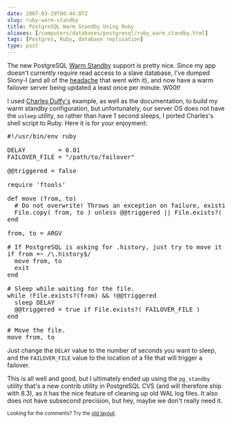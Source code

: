 ```yaml
--- 
date: 2007-03-29T00:44:07Z
slug: ruby-warm-standby
title: PostgreSQL Warm Standby Using Ruby
aliases: [/computers/databases/postgresql/ruby_warm_standby.html]
tags: [Postgres, Ruby, database replication]
type: post
---
```


<p>The new PostgreSQL <a href="http://www.postgresql.org/docs/8.2/static/warm-standby.html">Warm Standby</a> support is pretty nice. Since my app doesn't currently require  read access to a slave database, I've dumped Slony-I (and all of the <a href="/computers/databases/postgresql/rails_and_slony.html">headache</a> that went with it), and now have a warm failover server being updated a least once per minute. W00t!</p>

<p>I used <a href="http://archives.postgresql.org/sydpug/2006-10/msg00001.php">Charles Duffy's</a> example, as well as the documentation, to build my warm standby configuration, but unfortunately, our server OS does not have the <code>usleep</code> utility, so rather than have 1 second sleeps, I ported Charles's shell script to Ruby. Here it is for your enjoyment:</p>

<pre>
#!/usr/bin/env ruby

DELAY         = 0.01
FAILOVER_FILE = &quot;/path/to/failover&quot;

@@triggered = false

require 'ftools'

def move (from, to)
  # Do not overwrite! Throws an exception on failure, existing the script.
  File.copy( from, to ) unless @@triggered || File.exists?( to )
end

from, to = ARGV

# If PostgreSQL is asking for .history, just try to move it and exit.
if from =~ /\.history$/
  move from, to
  exit
end

# Sleep while waiting for the file.
while !File.exists?(from) &amp;&amp; !@@triggered
  sleep DELAY
  @@triggered = true if File.exists?( FAILOVER_FILE )
end

# Move the file.
move from, to
</pre>

<p>Just change the <code>DELAY</code> value to the number of seconds you want to sleep, and the <code>FAILOVER_FILE</code> value to the location of a file that will trigger a failover.</p>

<p>This is all well and good, but I ultimately ended up using the <code>pg_standby</code> utility that's a new contrib utility in PostgreSQL CVS (and will therefore ship with 8.3), as it has the nice feature of cleaning up old WAL log files. It also does not have subsecond precision, but hey, maybe we don't really need it.</p>

<p class="past"><small>Looking for the comments? Try the <a rel="nofollow" href="//past.justatheory.com/computers/databases/postgresql/ruby_warm_standby.html">old layout</a>.</small></p>


